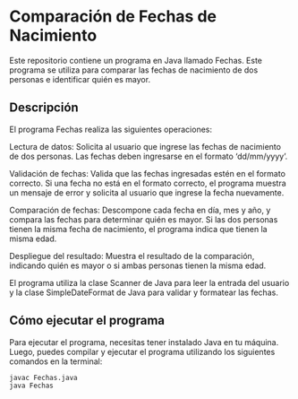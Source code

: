 # Comparación de Fechas de Nacimiento
Este repositorio contiene un programa en Java llamado Fechas. Este programa se utiliza para comparar las fechas de nacimiento de dos personas e identificar quién es mayor.

## Descripción
El programa Fechas realiza las siguientes operaciones:

Lectura de datos: Solicita al usuario que ingrese las fechas de nacimiento de dos personas. Las fechas deben ingresarse en el formato ‘dd/mm/yyyy’.

Validación de fechas: Valida que las fechas ingresadas estén en el formato correcto. Si una fecha no está en el formato correcto, el programa muestra un mensaje de error y solicita al usuario que ingrese la fecha nuevamente.

Comparación de fechas: Descompone cada fecha en día, mes y año, y compara las fechas para determinar quién es mayor. Si las dos personas tienen la misma fecha de nacimiento, el programa indica que tienen la misma edad.

Despliegue del resultado: Muestra el resultado de la comparación, indicando quién es mayor o si ambas personas tienen la misma edad.

El programa utiliza la clase Scanner de Java para leer la entrada del usuario y la clase SimpleDateFormat de Java para validar y formatear las fechas.

## Cómo ejecutar el programa
Para ejecutar el programa, necesitas tener instalado Java en tu máquina. Luego, puedes compilar y ejecutar el programa utilizando los siguientes comandos en la terminal:

````
javac Fechas.java
java Fechas
